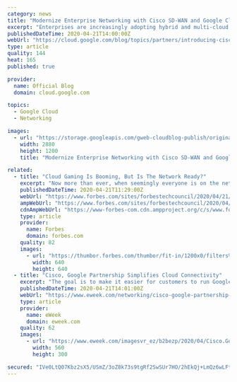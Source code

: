 ```yaml
---
category: news
title: "Modernize Enterprise Networking with Cisco SD-WAN and Google Cloud"
excerpt: "Enterprises are increasingly adopting hybrid and multi-cloud to deliver the best experiences for their customers. The network is at the foundation of this transformation, but is getting exponentially more complex to manage, secure, and scale throughout an enterprise footprint that can include multiple"
publishedDateTime: 2020-04-21T14:00:00Z
webUrl: "https://cloud.google.com/blog/topics/partners/introducing-cisco-sd-wan-cloud-hub-with-google-cloud/"
type: article
quality: 144
heat: 165
published: true

provider:
  name: Official Blog
  domain: cloud.google.com

topics:
  - Google Cloud
  - Networking

images:
  - url: "https://storage.googleapis.com/gweb-cloudblog-publish/original_images/GCP_x_Cisco.jpg"
    width: 2880
    height: 1200
    title: "Modernize Enterprise Networking with Cisco SD-WAN and Google Cloud"

related:
  - title: "Cloud Gaming Is Booming, But Is The Network Ready?"
    excerpt: "Now more than ever, when seemingly everyone is on the network, suddenly confined to their homes, an adaptive network architecture enhanced through edge computing is key to providing enough resources."
    publishedDateTime: 2020-04-21T11:29:00Z
    webUrl: "https://www.forbes.com/sites/forbestechcouncil/2020/04/21/cloud-gaming-is-booming-but-is-the-network-ready/"
    ampWebUrl: "https://www.forbes.com/sites/forbestechcouncil/2020/04/21/cloud-gaming-is-booming-but-is-the-network-ready/amp/"
    cdnAmpWebUrl: "https://www-forbes-com.cdn.ampproject.org/c/s/www.forbes.com/sites/forbestechcouncil/2020/04/21/cloud-gaming-is-booming-but-is-the-network-ready/amp/"
    type: article
    provider:
      name: Forbes
      domain: forbes.com
    quality: 82
    images:
      - url: "https://thumbor.forbes.com/thumbor/fit-in/1200x0/filters%3Aformat%28jpg%29/https%3A%2F%2Fblogs-images.forbes.com%2Fforbestechcouncil%2Ffiles%2F2020%2F04%2Fa-23-2.jpg"
        width: 640
        height: 640
  - title: "Cisco, Google Partnership Simplifies Cloud Connectivity"
    excerpt: "The goal is to make it easier for customers to run Google Cloud Platform (GCP) on a Cisco network, and this announcement follows the same path. What the heck is an application-centric multi-cloud network fabric? At a high level, it’s an automated solution that makes sure application performance is optimized and secured across the enterprise ..."
    publishedDateTime: 2020-04-21T14:01:00Z
    webUrl: "https://www.eweek.com/networking/cisco-google-partnership-simplifies-cloud-connectivity"
    type: article
    provider:
      name: eWeek
      domain: eweek.com
    quality: 62
    images:
      - url: "https://www.eweek.com/imagesvr_ez/b2bezp/2020/04/Cisco.Google.logos.jpg?alias=social_image"
        width: 560
        height: 300

secured: "IVe0LtQ07Kbz2sX5/USmZ/3oZ8k73s9tgRf2SwSUr7HO/2hEkQj+LmQz6wLFtRM/zLB+5DnQhPWlCNQzEHV4HZxFlntRSNZbT3kDF9eP2GO4ZxAw0WVufHeFcdieFPz0veMLNSijL8GfDBqlqfGjKVp1NGuLT2b1ccyuAzJvpcFmC2gN/CsV7BPHpkoYNrT/2hfNv8GqEuJJ53sr/AE3ifQExxkARfgIGakIWx6eOQJOb9EC95OvF1wT6RsuKDQdwD0rzH4gjGn648Z6byDobis46RtVUUf8xw3Lp6RzjeXJ9G6ez4Q6bsfhNoUFCj8g;ShsqkdGBbigENz8+FPp9IQ=="
---
```


